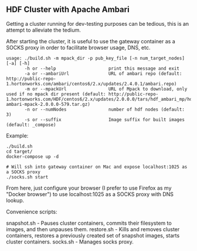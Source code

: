 ## HDF Cluster with Apache Ambari

Getting a cluster running for dev-testing purposes can be tedious, this is an attempt to alleviate the tedium.

After starting the cluster, it is useful to use the gateway container as a SOCKS proxy in order to facilitate browser usage, DNS, etc.

```
usage: ./build.sh -m mpack_dir -p pub_key_file [-n num_target_nodes] [-a] [-h]
       -h or --help                    print this message and exit
       -a or --ambariUrl               URL of ambari repo (default: http://public-repo-1.hortonworks.com/ambari/centos6/2.x/updates/2.4.0.1/ambari.repo)
       -m or --mpackUrl                URL of Mpack to download, only used if no mpack dir present (default: http://public-repo-1.hortonworks.com/HDF/centos6/2.x/updates/2.0.0.0/tars/hdf_ambari_mp/hdf-ambari-mpack-2.0.0.0-579.tar.gz)
       -n or --numNodes                number of hdf nodes (default: 3)
       -s or --suffix                  Image suffix for built images (default: _compose)
```

Example:
```
./build.sh
cd target/
docker-compose up -d

# Will ssh into gateway container on Mac and expose localhost:1025 as a SOCKS proxy
./socks.sh start
```

From here, just configure your browser (I prefer to use Firefox as my "Docker browser") to use localhost:1025 as a SOCKS proxy with DNS lookup.


Convenience scripts:

snapshot.sh - Pauses cluster containers, commits their filesystem to images, and then unpauses them.
restore.sh - Kills and removes cluster containers, restores a previously created set of snapshot images, starts cluster containers.
socks.sh - Manages socks proxy.
